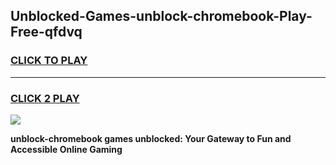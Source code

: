 
## Unblocked-Games-unblock-chromebook-Play-Free-qfdvq
<h3>
<a href="https://premium76.site?title=unblock-chromebook&ref=12A">CLICK TO PLAY</a></h3>
<hr>

<h3>
<a href="https://premium76.site?title=unblock-chromebook&ref=12A">CLICK 2 PLAY</a>
  
</h3>

<a href="https://premium76.site?title=unblock-chromebook&ref=12A"><img src="https://clearcache.store/games.png"></a>


**unblock-chromebook games unblocked: Your Gateway to Fun and Accessible Online Gaming**
